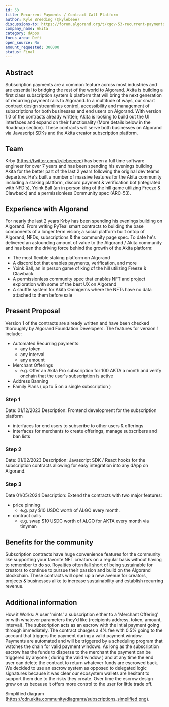 ```yaml
---
id: 53
title: Recurrent Payments / Contract Call Platform
author: Kyle Breeding (@kylebeee)
discussions-to: https://forum.algorand.org/t/xgov-53-recurrent-payments-contract-call-platform/10479
company_name: Akita
category: dApps
focus_area: Defi
open_source: No
amount_requested: 300000
status: Final
---
```


## Abstract
Subscription payments are a common feature across most industries and are essential to bridging the rest of the world to Algorand. Akita is building a first class subscription system & platform that will bring the next generation of recurring payment rails to Algorand. In a multitude of ways, our smart contract design streamlines control, accessibility and management of subscriptions for both businesses and end users on Algorand. With version 1.0 of the contracts already written; Akita is looking to build out the UI interfaces and expand on their functionality (More details below in the Roadmap section). These contracts will serve both businesses on Algorand via Javascript SDKs and the Akita creator subscription platform.

## Team
Krby (https://twitter.com/kylebeeeee) has been a full time software engineer for over 7 years and has been spending his evenings building Akita for the better part of the last 2 years following the original dev teams departure. He's built a number of massive features for the Akita community including a staking platform, discord payment & verification bot (integrated with NFD's), Yoink Ball (an in person king of the hill game utilizing Freeze & Clawback) and a permissionless Community spec (ARC-53).

## Experience with Algorand
For nearly the last 2 years Krby has been spending his evenings building on Algorand. From writing PyTeal smart contracts to building the base components of a longer term vision; a social platform built ontop of Algorand, NFDs, subscriptions & the community page spec. To date he's delivered an astounding amount of value to the Algorand / Akita community and has been the driving force behind the growth of the Akita platform:

- The most flexible staking platform on Algorand
- A discord bot that enables payments, verification, and more
- Yoink Ball, an in person game of king of the hill utilizing Freeze & Clawback
- A permissionless community spec that enables NFT and project exploration with some of the best UX on Algorand
- A shuffle system for Akita Omnigems where the NFTs have no data attached to them before sale

## Present Proposal
Version 1 of the contracts are already written and have been checked thoroughly by Algorand Foundation Developers. The features for version 1 include:

- Automated Recurring payments:
    - any token
    - any interval
    - any amount
- Merchant Offerings
    - e.g. Offer an Akita Pro subscription for 100 AKTA a month and verify onchain that the user's subscription is active
- Address Banning
- Family Plans ( up to 5 on a single subscription )

### Step 1
Date: 01/12/2023
Description: Frontend development for the subscription platform

- interfaces for end users to subscribe to other users & offerings
- interfaces for merchants to create offerings, manage subscribers and ban lists

### Step 2
Date: 01/02/2023
Description: Javascript SDK / React hooks for the subscription contracts allowing for easy integration into any dApp on Algorand.

### Step 3
Date 01/05/2024
Description: Extend the contracts with two major features:

- price pinning
    - e.g. pay $10 USDC worth of ALGO every month.
- contract calls
    - e.g. swap $10 USDC worth of ALGO for AKTA every month via tinyman

## Benefits for the community
Subscription contracts have huge convenience features for the community like supporting your favorite NFT creators on a regular basis without having to remember to do so. Royalties often fall short of being sustainable for creators to continue to pursue their passion and build on the Algorand blockchain. These contracts will open up a new avenue for creators, projects & businesses alike to increase sustainability and establish recurring revenue.


## Additional information
How it Works:
A user 'mints' a subscription either to a 'Merchant Offering' or with whatever parameters they'd like (recipients address, token, amount, interval). The subscription acts as an escrow with the intial payment going through immediately. The contract charges a 4% fee with 0.5% going to the account that triggers the payment during a valid payment window. Payments are automated and will be triggered by a scheduling program that watches the chain for valid payment windows. As long as the subscription escrow has the funds to disperse to the merchant the payment can be triggered by anyone ( during the valid window ) and at any time the end user can delete the contract to return whatever funds are escrowed back. We decided to use an escrow system as opposed to delegated logic signatures because it was clear our ecosystem wallets are hesitant to support them due to the risks they create. Over time the escrow design grew on us because it offers more control to the user for little trade off.

Simplified diagram (https://cdn.akita.community/diagrams/subscriptions_simplified.png).
